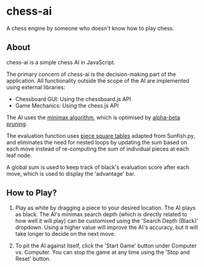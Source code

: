 # chess-ai
A chess engine by someone who doesn't know how to play chess.

## About
chess-ai is a simple chess AI in JavaScript. 

The primary concern of chess-ai is the decision-making part of the application. All functionality outside the scope of the AI are implemented using external libraries:
- Chessboard GUI: Using the chessboard.js API
- Game Mechanics: Using the chess.js API

The AI uses the [minimax algorithm](https://en.wikipedia.org/wiki/Minimax), which is optimised by [alpha-beta pruning](https://en.wikipedia.org/wiki/Alpha%E2%80%93beta_pruning). 

The evaluation function uses [piece square tables](https://www.chessprogramming.org/Piece-Square_Tables) adapted from Sunfish.py, and eliminates the need for nested loops by updating the sum based on each move instead of re-computing the sum of individual pieces at each leaf node.

A global sum is used to keep track of black's evaluation score after each move, which is used to display the 'advantage' bar. 

## How to Play?
1. Play as white by dragging a piece to your desired location. The AI plays as black. The AI's minimax search depth (which is directly related to how well it will play) can be customised using the 'Search Depth (Black)' dropdown. Using a higher value will improve the AI's accuracy, but it will take longer to decide on the next move.

2. To pit the AI against itself, click the 'Start Game' button under Computer vs. Computer. You can stop the game at any time using the 'Stop and Reset' button.
